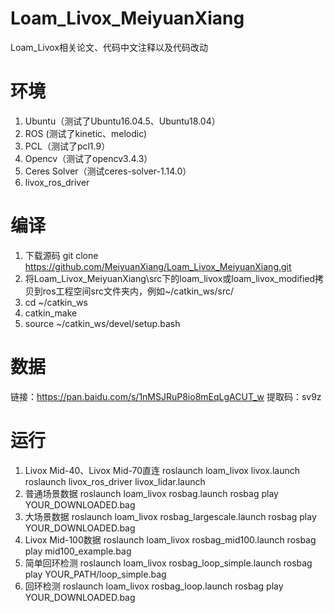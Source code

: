 # Loam_Livox_MeiyuanXiang
Loam_Livox相关论文、代码中文注释以及代码改动

# 环境
1. Ubuntu（测试了Ubuntu16.04.5、Ubuntu18.04）
2. ROS (测试了kinetic、melodic)
3. PCL（测试了pcl1.9）
4. Opencv（测试了opencv3.4.3）
5. Ceres Solver（测试ceres-solver-1.14.0）
6. livox_ros_driver

# 编译
1. 下载源码 git clone https://github.com/MeiyuanXiang/Loam_Livox_MeiyuanXiang.git
2. 将Loam_Livox_MeiyuanXiang\src下的loam_livox或loam_livox_modified拷贝到ros工程空间src文件夹内，例如~/catkin_ws/src/
3. cd ~/catkin_ws
4. catkin_make
5. source ~/catkin_ws/devel/setup.bash

# 数据
链接：https://pan.baidu.com/s/1nMSJRuP8io8mEqLgACUT_w
提取码：sv9z

# 运行
1. Livox Mid-40、Livox Mid-70直连
roslaunch loam_livox livox.launch
roslaunch livox_ros_driver livox_lidar.launch
2. 普通场景数据
roslaunch loam_livox rosbag.launch
rosbag play YOUR_DOWNLOADED.bag
3. 大场景数据
roslaunch loam_livox rosbag_largescale.launch
rosbag play YOUR_DOWNLOADED.bag
4. Livox Mid-100数据
roslaunch loam_livox rosbag_mid100.launch
rosbag play mid100_example.bag
5. 简单回环检测
roslaunch loam_livox rosbag_loop_simple.launch
rosbag play YOUR_PATH/loop_simple.bag
6. 回环检测
roslaunch loam_livox rosbag_loop.launch
rosbag play YOUR_DOWNLOADED.bag
